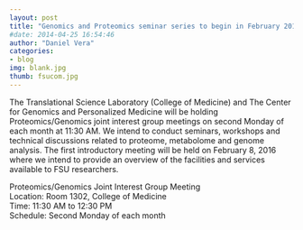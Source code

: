 ```yaml
---
layout: post
title: "Genomics and Proteomics seminar series to begin in February 2016"
#date: 2014-04-25 16:54:46
author: "Daniel Vera"
categories:
- blog
img: blank.jpg
thumb: fsucom.jpg
---
```


The Translational Science Laboratory (College of Medicine) and The Center for Genomics and Personalized Medicine will be holding Proteomics/Genomics joint interest group meetings on second Monday of each month at 11:30 AM. We intend to conduct seminars, workshops and technical discussions related to proteome, metabolome and genome analysis. The first introductory meeting will be held on February 8, 2016 where we intend to provide an overview of the facilities and services available to FSU researchers. 
  
Proteomics/Genomics Joint Interest Group Meeting  
Location: Room 1302, College of Medicine  
Time: 11:30 AM to 12:30 PM  
Schedule: Second Monday of each month 


